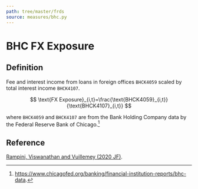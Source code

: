 ```yaml
---
path: tree/master/frds
source: measures/bhc.py
---
```


# BHC FX Exposure

## Definition

Fee and interest income from loans in foreign offices `BHCK4059` scaled by total interest income `BHCK4107`.

$$
\text{FX Exposure}_{i,t}=\frac{\text{BHCK4059}_{i,t}}{\text{BHCK4107}_{i,t}}
$$

where `BHCK4059` and `BHCK4107` are from the Bank Holding Company data by the Federal Reserve Bank of Chicago.[^1] 

[^1]: https://www.chicagofed.org/banking/financial-institution-reports/bhc-data.

## Reference

[Rampini, Viswanathan and Vuillemey (2020 JF)](https://doi.org/10.1111/jofi.12868).